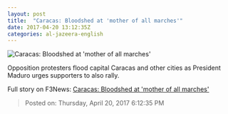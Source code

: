 ```yaml
---
layout: post
title:  "Caracas: Bloodshed at 'mother of all marches'"
date: 2017-04-20 13:12:35Z
categories: al-jazeera-english
---
```


![Caracas: Bloodshed at 'mother of all marches'](http://www.aljazeera.com/mritems/Images/2017/4/20/eae2abc1bfb34fa2aaad85fd0d626628_18.jpg)

Opposition protesters flood capital Caracas and other cities as President Maduro urges supporters to also rally.


Full story on F3News: [Caracas: Bloodshed at 'mother of all marches'](http://www.f3nws.com/n/chgcdC)

> Posted on: Thursday, April 20, 2017 6:12:35 PM
